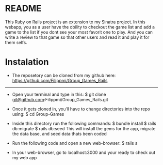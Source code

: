 # README

This Ruby on Rails project is an extension to my Sinatra project.
In this webapp, you as a user have the obility to checkout the game list and add a game to the list if you dont see your most favorit one to play. And you can write a review to that game so that other users and read it and play it for them selfs.

# Instalation #
- The reposetory can be cloned from my github here: https://github.com/Filippmi/Group_Games_Rails

-----

- Open your terminal and type in this:
    $ git clone git@github.com:Filippmi/Group_Games_Rails.git

- Once it gets cloned in, you'll have to change directories into the repo using:
    $ cd Group-Games

- Inside this directory run the following commands:
    $ bundle install
    $ rails db:migrate
    $ rails db:seed
  This will install the gems for the app, migrate the data base, and seed data thats been coded

- Run the following code and open a new web-browser:
    $ rails s

- In your web-browser, go to localhost:3000 and your ready to check out my web app

